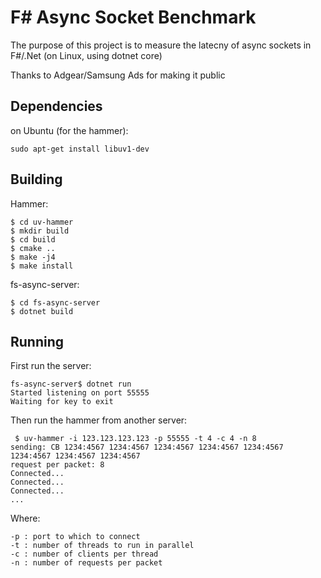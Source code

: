 # F# Async Socket Benchmark

The purpose of this project is to measure the latecny of async sockets in F#/.Net (on Linux, using dotnet core)

Thanks to Adgear/Samsung Ads for making it public

## Dependencies
on Ubuntu (for the hammer):
```
sudo apt-get install libuv1-dev
```

## Building
Hammer:
```
$ cd uv-hammer
$ mkdir build
$ cd build
$ cmake ..
$ make -j4
$ make install
```

fs-async-server:
```
$ cd fs-async-server
$ dotnet build
```

## Running

First run the server:
```
fs-async-server$ dotnet run
Started listening on port 55555
Waiting for key to exit
```

Then run the hammer from another server:
```
 $ uv-hammer -i 123.123.123.123 -p 55555 -t 4 -c 4 -n 8
sending: CB 1234:4567 1234:4567 1234:4567 1234:4567 1234:4567 1234:4567 1234:4567 1234:4567
request per packet: 8
Connected...
Connected...
Connected...
...
```

Where:
```
-p : port to which to connect
-t : number of threads to run in parallel
-c : number of clients per thread
-n : number of requests per packet
```



